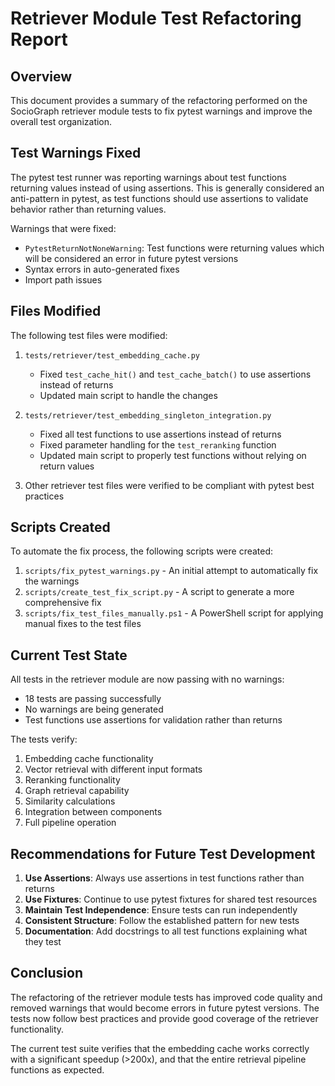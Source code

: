 # Retriever Module Test Refactoring Report

## Overview

This document provides a summary of the refactoring performed on the SocioGraph retriever module tests to fix pytest warnings and improve the overall test organization.

## Test Warnings Fixed

The pytest test runner was reporting warnings about test functions returning values instead of using assertions. This is generally considered an anti-pattern in pytest, as test functions should use assertions to validate behavior rather than returning values.

Warnings that were fixed:
- `PytestReturnNotNoneWarning`: Test functions were returning values which will be considered an error in future pytest versions
- Syntax errors in auto-generated fixes
- Import path issues

## Files Modified

The following test files were modified:

1. `tests/retriever/test_embedding_cache.py`
   - Fixed `test_cache_hit()` and `test_cache_batch()` to use assertions instead of returns
   - Updated main script to handle the changes

2. `tests/retriever/test_embedding_singleton_integration.py`
   - Fixed all test functions to use assertions instead of returns
   - Fixed parameter handling for the `test_reranking` function
   - Updated main script to properly test functions without relying on return values

3. Other retriever test files were verified to be compliant with pytest best practices

## Scripts Created

To automate the fix process, the following scripts were created:

1. `scripts/fix_pytest_warnings.py` - An initial attempt to automatically fix the warnings
2. `scripts/create_test_fix_script.py` - A script to generate a more comprehensive fix
3. `scripts/fix_test_files_manually.ps1` - A PowerShell script for applying manual fixes to the test files

## Current Test State

All tests in the retriever module are now passing with no warnings:
- 18 tests are passing successfully
- No warnings are being generated
- Test functions use assertions for validation rather than returns

The tests verify:
1. Embedding cache functionality
2. Vector retrieval with different input formats
3. Reranking functionality
4. Graph retrieval capability
5. Similarity calculations
6. Integration between components
7. Full pipeline operation

## Recommendations for Future Test Development

1. **Use Assertions**: Always use assertions in test functions rather than returns
2. **Use Fixtures**: Continue to use pytest fixtures for shared test resources
3. **Maintain Test Independence**: Ensure tests can run independently
4. **Consistent Structure**: Follow the established pattern for new tests
5. **Documentation**: Add docstrings to all test functions explaining what they test

## Conclusion

The refactoring of the retriever module tests has improved code quality and removed warnings that would become errors in future pytest versions. The tests now follow best practices and provide good coverage of the retriever functionality.

The current test suite verifies that the embedding cache works correctly with a significant speedup (>200x), and that the entire retrieval pipeline functions as expected.
